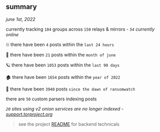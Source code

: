 
## summary
_june 1st, 2022_

currently tracking `104` groups across `150` relays & mirrors - _`54` currently online_

⏲ there have been `4` posts within the `last 24 hours`

🦈 there have been `21` posts within the `month of june`

🪐 there have been `1053` posts within the `last 90 days`

🏚 there have been `1654` posts within the `year of 2022`

🦕 there have been `3940` posts `since the dawn of ransomwatch`

there are `50` custom parsers indexing posts

_`20` sites using v2 onion services are no longer indexed - [support.torproject.org](https://support.torproject.org/onionservices/v2-deprecation/)_

> see the project [README](https://github.com/joshhighet/ransomwatch#ransomwatch--) for backend technicals
